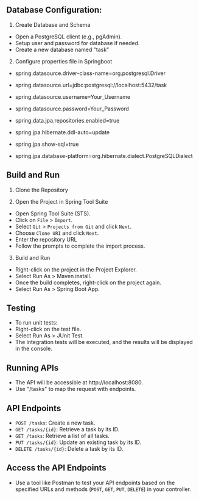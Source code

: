 ## Database Configuration:

1. Create Database and Schema 
- Open a PostgreSQL client (e.g., pgAdmin).
- Setup user and password for database if needed.
- Create a new database named "task"

2. Configure properties file in Springboot
- spring.datasource.driver-class-name=org.postgresql.Driver
- spring.datasource.url=jdbc:postgresql://localhost:5432/task
- spring.datasource.username=Your_Username
- spring.datasource.password=Your_Password

- spring.data.jpa.repositories.enabled=true
- spring.jpa.hibernate.ddl-auto=update
- spring.jpa.show-sql=true
- spring.jpa.database-platform=org.hibernate.dialect.PostgreSQLDialect



## Build and Run


1. Clone the Repository

2. Open the Project in Spring Tool Suite 
- Open Spring Tool Suite (STS).
- Click on `File` > `Import`.
- Select `Git` > `Projects from Git` and click `Next`.
- Choose `Clone URI` and click `Next`.
- Enter the repository URL
- Follow the prompts to complete the import process.


3. Build and Run	
- Right-click on the project in the Project Explorer.
- Select Run As > Maven install.
- Once the build completes, right-click on the project again.
- Select Run As > Spring Boot App.


## Testing 
- To run unit tests:
- Right-click on the test file.
- Select Run As > JUnit Test.
- The integration tests will be executed, and the results will be displayed in the console.


## Running APIs
- The API will be accessible at http://localhost:8080.
- Use "/tasks" to map the request with endpoints.


## API Endpoints
- `POST /tasks`: Create a new task.
- `GET /tasks/{id}`: Retrieve a task by its ID.
- `GET /tasks`: Retrieve a list of all tasks.
- `PUT /tasks/{id}`: Update an existing task by its ID.
- `DELETE /tasks/{id}`: Delete a task by its ID.



## Access the API Endpoints 
- Use a tool like Postman to test your API endpoints based on the specified URLs and methods (`POST`, `GET`, `PUT`, `DELETE`) in your controller.
